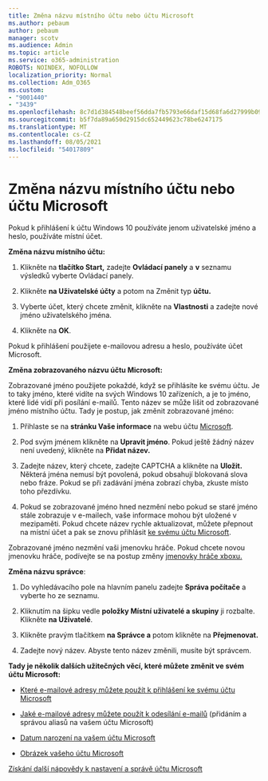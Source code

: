 ```yaml
---
title: Změna názvu místního účtu nebo účtu Microsoft
ms.author: pebaum
author: pebaum
manager: scotv
ms.audience: Admin
ms.topic: article
ms.service: o365-administration
ROBOTS: NOINDEX, NOFOLLOW
localization_priority: Normal
ms.collection: Adm_O365
ms.custom:
- "9001440"
- "3439"
ms.openlocfilehash: 8c7d1d384548beef56dda7fb5793e66daf15d68fa6d27999b09a6321579dfff6
ms.sourcegitcommit: b5f7da89a650d2915dc652449623c78be6247175
ms.translationtype: MT
ms.contentlocale: cs-CZ
ms.lasthandoff: 08/05/2021
ms.locfileid: "54017809"
---
```

# <a name="change-the-name-of-a-local-account-or-a-microsoft-account"></a>Změna názvu místního účtu nebo účtu Microsoft

Pokud k přihlášení k účtu Windows 10 používáte jenom uživatelské jméno a heslo, používáte místní účet. 

**Změna názvu místního účtu:**

1. Klikněte na **tlačítko Start,** zadejte **Ovládací panely** a **v** seznamu výsledků vyberte Ovládací panely.

2. Klikněte **na Uživatelské účty** a potom na Změnit typ **účtu.**

3. Vyberte účet, který chcete změnit, klikněte na **Vlastnosti** a zadejte nové jméno uživatelského jména.

4. Klikněte na **OK**.

Pokud k přihlášení použijete e-mailovou adresu a heslo, používáte účet Microsoft.

**Změna zobrazovaného názvu účtu Microsoft:**

Zobrazované jméno použijete pokaždé, když se přihlásíte ke svému účtu. Je to taky jméno, které vidíte na svých Windows 10 zařízeních, a je to jméno, které lidé vidí při posílání e-mailů. Tento název se může lišit od zobrazované jméno místního účtu. Tady je postup, jak změnit zobrazované jméno:

1. Přihlaste se na **stránku Vaše informace** na webu účtu [Microsoft](https://account.microsoft.com/).

2. Pod svým jménem klikněte na **Upravit jméno**. Pokud ještě žádný název není uvedený, klikněte na **Přidat název.** 

3. Zadejte název, který chcete, zadejte CAPTCHA a klikněte na **Uložit.** Některá jména nemusí být povolená, pokud obsahují blokovaná slova nebo fráze. Pokud se při zadávání jména zobrazí chyba, zkuste místo toho přezdívku.

4. Pokud se zobrazované jméno hned nezmění nebo pokud se staré jméno stále zobrazuje v e-mailech, vaše informace mohou být uložené v mezipaměti. Pokud chcete název rychle aktualizovat, můžete přepnout na místní účet a pak se znovu přihlásit [ke svému účtu Microsoft](https://account.microsoft.com/).

Zobrazované jméno nezmění vaši jmenovku hráče. Pokud chcete novou jmenovku hráče, podívejte se na postup změny [jmenovky hráče xboxu.](https://support.xbox.com/id-ID/account-management/change-xbox-live-gamertag)

**Změna názvu správce**:

1. Do vyhledávacího pole na hlavním panelu zadejte **Správa počítače** a vyberte ho ze seznamu.

2. Kliknutím na šipku vedle **položky Místní uživatelé a skupiny** ji rozbalte. Klikněte **na Uživatelé**.

3. Klikněte pravým tlačítkem **na Správce a** potom klikněte na **Přejmenovat.**

4. Zadejte nový název. Abyste tento název změnili, musíte být správcem.

**Tady je několik dalších užitečných věcí, které můžete změnit ve svém účtu Microsoft:**

- [Které e-mailové adresy můžete použít k přihlášení ke svému účtu Microsoft](https://support.microsoft.com/help/4026162)

- [Jaké e-mailové adresy můžete použít k odesílání e-mailů](https://support.microsoft.com/help/12407) (přidáním a správou aliasů na vašem účtu Microsoft)

- [Datum narození na vašem účtu Microsoft](https://support.microsoft.com/help/12411)

- [Obrázek vašeho účtu Microsoft](https://support.microsoft.com/help/4026790)

[Získání další nápovědy k nastavení a správě účtu Microsoft](https://support.microsoft.com/hub/4294457/microsoft-account-help#manage-account)